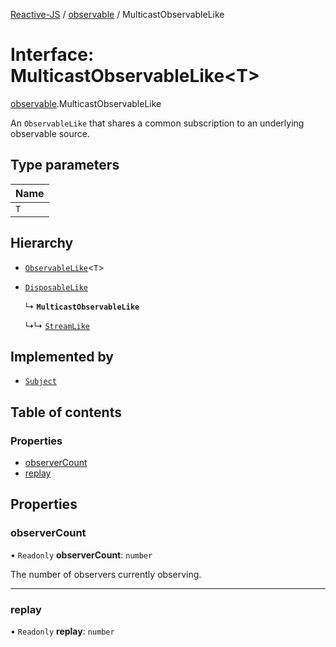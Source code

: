 [Reactive-JS](../README.md) / [observable](../modules/observable.md) / MulticastObservableLike

# Interface: MulticastObservableLike<T\>

[observable](../modules/observable.md).MulticastObservableLike

An `ObservableLike` that shares a common subscription to an underlying observable source.

## Type parameters

| Name |
| :------ |
| `T` |

## Hierarchy

- [`ObservableLike`](observable.ObservableLike.md)<`T`\>

- [`DisposableLike`](disposable.DisposableLike.md)

  ↳ **`MulticastObservableLike`**

  ↳↳ [`StreamLike`](stream.StreamLike.md)

## Implemented by

- [`Subject`](../classes/observable.Subject.md)

## Table of contents

### Properties

- [observerCount](observable.MulticastObservableLike.md#observercount)
- [replay](observable.MulticastObservableLike.md#replay)

## Properties

### observerCount

• `Readonly` **observerCount**: `number`

The number of observers currently observing.

___

### replay

• `Readonly` **replay**: `number`
